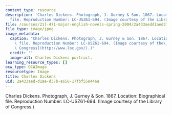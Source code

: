 ```yaml
---
content_type: resource
description: 'Charles Dickens. Photograph, J. Gurney & Son. 1867. Location: Biographical
  file. Reproduction Number: LC-USZ61-694. (Image courtesy of the Library of Congress.)'
file: /courses/21l-471-major-english-novels-spring-2004/2a433aedd1aed37ba65617fbf558446a_21l-471s04.jpg
file_type: image/jpeg
image_metadata:
  caption: "Charles Dickens. Photograph, J. Gurney & Son. 1867. Location: Biographical\
    \ file. Reproduction Number: LC-USZ61-694. (Image courtesy of the\_[Library of\
    \ Congress](http://www.loc.gov/).)"
  credit: ''
  image-alt: Charles Dickens portrait.
learning_resource_types: []
ocw_type: OCWImage
resourcetype: Image
title: Charles Dickens
uid: 2a433aed-d1ae-d37b-a656-17fbf558446a
---
```

Charles Dickens. Photograph, J. Gurney & Son. 1867. Location: Biographical file. Reproduction Number: LC-USZ61-694. (Image courtesy of the Library of Congress.)

